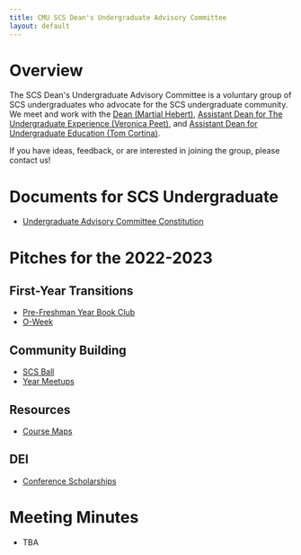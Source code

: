 ```yaml
---
title: CMU SCS Dean's Undergraduate Advisory Committee
layout: default
---
```


# Overview
The SCS Dean's Undergraduate Advisory Committee is a voluntary group of SCS undergraduates who advocate for the SCS undergraduate community. We meet and work with the [Dean (Martial Hebert)](https://www.cs.cmu.edu/about-dean), [Assistant Dean for The Undergraduate Experience (Veronica Peet)](https://csd.cmu.edu/people/staff/veronica-peet), and [Assistant Dean for Undergraduate Education (Tom Cortina)](https://www.cs.cmu.edu/~tcortina/). 

If you have ideas, feedback, or are interested in joining the group, please contact us!

# Documents for SCS Undergraduate
- [Undergraduate Advisory Committee Constitution](https://docs.google.com/document/d/14FEsWkNIg-1NB0OP_TTzfLeI3HAxvk9rS-u7fpwBsq0/edit?usp=sharing)

# Pitches for the 2022-2023 
## First-Year Transitions 
- [Pre-Freshman Year Book Club](https://docs.google.com/presentation/d/1vGF8pnj9Xaz0VDwyJKjWY9dBpDcLOsxrtjiAmyu37yw/edit?usp=sharing) 
- [O-Week](https://docs.google.com/presentation/d/1-PtlfAFOdvqkteti_EMZXg-j5LpFexYWT_wifyPH3LQ/edit?usp=sharing) 

## Community Building
- [SCS Ball](https://docs.google.com/presentation/d/1-Tb0rEOi99z0ncH7olgvfx_kXs7hc4U828xS2ucSM3c/edit?usp=sharing)
- [Year Meetups](https://docs.google.com/presentation/d/1MsCXA8P3yaSWvAsq8hzl0hMhFNEhHhOO4DezLnAdYrg/edit?usp=sharing)

## Resources
- [Course Maps](https://docs.google.com/presentation/d/1B3-gRoNJF34bXQpvoCGD862AdSxiyP97UNMWX1zOY2k/edit?usp=sharing)

## DEI
- [Conference Scholarships](https://docs.google.com/presentation/d/19RS6Ptpn7ABEyoqpVBG1eiGna_jV31hEBw9rd2y_qqM/edit?usp=sharing)

# Meeting Minutes
- TBA